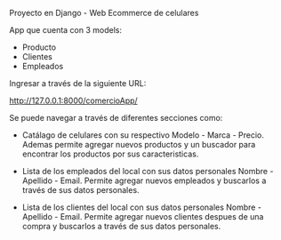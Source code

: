 Proyecto en Django - Web Ecommerce de celulares

App que cuenta con 3 models:
* Producto
* Clientes
* Empleados

Ingresar a través de la siguiente URL:

http://127.0.0.1:8000/comercioApp/

Se puede navegar a través de diferentes secciones como:

* Catálago de celulares con su respectivo Modelo - Marca - Precio. Ademas permite agregar nuevos productos y un buscador para encontrar los productos por sus caracteristicas.

* Lista de los empleados del local con sus datos personales Nombre - Apellido - Email. Permite agregar nuevos empleados y buscarlos a través de sus datos personales.

* Lista de los clientes del local con sus datos personales Nombre - Apellido - Email. Permite agregar nuevos clientes despues de una compra y buscarlos a través de sus datos personales.